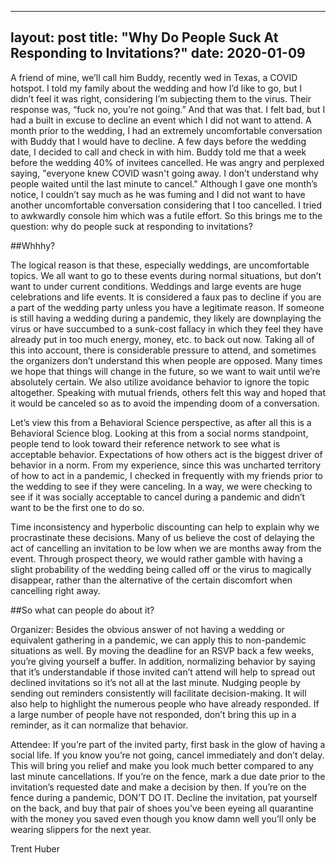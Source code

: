 
---
layout: post
title:  "Why Do People Suck At Responding to Invitations?"
date:   2020-01-09
---




A friend of mine, we’ll call him Buddy,  recently wed in Texas, a COVID hotspot. I told my family about the wedding and how I’d like to go, but I didn’t feel it was right, considering I’m subjecting them to the virus. Their response was, “fuck no, you’re not going.” And that was that. I felt bad, but I had a built in excuse to decline an event which I did not want to attend. A month prior to the wedding, I had an extremely uncomfortable conversation with Buddy that I would have to decline. A few days before the wedding date, I decided to call and check in with him. Buddy told me that a week before the wedding 40% of invitees cancelled. He was angry and perplexed saying, "everyone knew COVID wasn't going away. I don’t understand why people waited until the last minute to cancel." Although I gave one month’s notice, I couldn’t say much as he was fuming and I did not want to have another uncomfortable conversation considering that I too cancelled. I tried to awkwardly console him which was a futile effort. So this brings me to the question: why do people suck at responding to invitations?


##Whhhy?

The logical reason is that these, especially weddings, are uncomfortable topics. We all want to go to these events during normal situations, but don’t want to under current conditions. Weddings and large events are huge celebrations and life events. It is considered a faux pas to decline if you are a part of the wedding party unless you have a legitimate reason. If someone is still having a wedding during a pandemic, they likely are downplaying the virus or have succumbed to a sunk-cost fallacy in which they feel they have already put in too much energy, money, etc. to back out now. Taking all of this into account, there is considerable pressure to attend, and sometimes the organizers don’t understand this when people are opposed. Many times we hope that things will change in the future, so we want to wait until we’re absolutely certain. We also utilize avoidance behavior to ignore the topic altogether. Speaking with mutual friends, others felt this way and hoped that it would be canceled so as to avoid the impending doom of a conversation. 

Let’s view this from a Behavioral Science perspective, as after all this is a Behavioral Science blog. Looking at this from a social norms standpoint, people tend to look toward their reference network to see what is acceptable behavior. Expectations of how others act is the biggest driver of behavior in a norm. From my experience, since this was uncharted territory of how to act in a pandemic, I checked in frequently with my friends prior to the wedding to see if they were canceling. In a way, we were checking to see if it was socially acceptable to cancel during a pandemic and didn’t want to be the first one to do so. 

Time inconsistency and hyperbolic discounting can help to explain why we procrastinate these decisions. Many of us believe the cost of delaying the act of cancelling an invitation to be low when we are months away from the event. Through prospect theory, we would rather gamble with having a slight probability of the wedding being called off or the virus to magically disappear, rather than the alternative of the certain discomfort when cancelling right away.



##So what can people do about it?

Organizer:
Besides the obvious answer of not having a wedding or equivalent gathering in a pandemic, we can apply this to non-pandemic situations as well. By moving the deadline for an RSVP back a few weeks, you’re giving yourself a buffer. In addition, normalizing behavior by saying that it’s understandable if those invited can’t attend will help to spread out declined invitations so it’s not all at the last minute. Nudging people by sending out reminders consistently will facilitate decision-making. It will also help to highlight the numerous people who have already responded. If a large number of people have not responded, don’t bring this up in a reminder, as it can normalize that behavior.


Attendee:
If you’re part of the invited party, first bask in the glow of having a social life. If you know you’re not going, cancel immediately and don’t delay. This will bring you relief and make you look much better compared to any last minute cancellations. If you’re on the fence, mark a due date prior to the invitation’s requested date and make a decision by then. If you’re on the fence during a pandemic, DON’T DO IT. Decline the invitation, pat yourself on the back, and buy that pair of shoes you’ve been eyeing all quarantine with the money you saved even though you know damn well you’ll only be wearing slippers for the next year.



Trent Huber 
